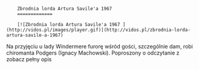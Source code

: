
        Zbrodnia lorda Artura Savile'a 1967 
        =============
        
        [![Zbrodnia lorda Artura Savile'a 1967 ](http://vidos.pl/images/player.gif)](http://vidos.pl/zbrodnia-lorda-artura-savile-a-1967)
        
        
 Na przyjęciu u lady Windermere furorę wśród gości, szczególnie dam, robi chiromanta Podgers (Ignacy Machowski). Poproszony o odczytanie z zobacz pełny opis
    